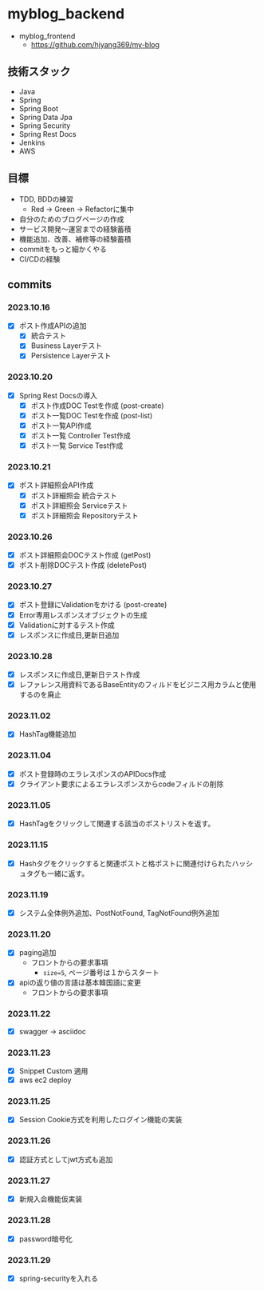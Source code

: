 # myblog_backend

- myblog_frontend
  -  https://github.com/hjyang369/my-blog

## 技術スタック
- Java
- Spring
- Spring Boot
- Spring Data Jpa
- Spring Security
- Spring Rest Docs
- Jenkins
- AWS

## 目標
- TDD, BDDの練習
  - Red -> Green -> Refactorに集中
- 自分のためのブログページの作成
- サービス開発〜運営までの経験蓄積
- 機能追加、改善、補修等の経験蓄積
- commitをもっと細かくやる
- CI/CDの経験

## commits
### 2023.10.16
- [x] ポスト作成APIの追加
  - [x] 統合テスト
  - [x] Business Layerテスト
  - [x] Persistence Layerテスト
### 2023.10.20
- [x] Spring Rest Docsの導入
  - [x] ポスト作成DOC Testを作成 (post-create)
  - [x] ポスト一覧DOC Testを作成 (post-list)
  - [x] ポスト一覧API作成
  - [x] ポスト一覧 Controller Test作成
  - [x] ポスト一覧 Service Test作成
### 2023.10.21
- [x] ポスト詳細照会API作成
  - [x] ポスト詳細照会 統合テスト
  - [x] ポスト詳細照会 Serviceテスト
  - [x] ポスト詳細照会 Repositoryテスト
### 2023.10.26
- [x] ポスト詳細照会DOCテスト作成 (getPost)
- [x] ポスト削除DOCテスト作成 (deletePost)
### 2023.10.27
- [x] ポスト登録にValidationをかける (post-create)
- [x] Error専用レスポンスオブジェクトの生成
- [x] Validationに対するテスト作成
- [x] レスポンスに作成日,更新日追加
### 2023.10.28
- [x] レスポンスに作成日,更新日テスト作成
- [x] レファレンス用資料であるBaseEntityのフィルドをビジニス用カラムと使用するのを廃止
### 2023.11.02
- [x] HashTag機能追加
### 2023.11.04
- [x] ポスト登録時のエラレスポンスのAPIDocs作成
- [x] クライアント要求によるエラレスポンスからcodeフィルドの削除
### 2023.11.05
- [x] HashTagをクリックして関連する該当のポストリストを返す。
### 2023.11.15
- [x] Hashタグをクリックすると関連ポストと格ポストに関連付けられたハッシュタグも一緒に返す。
### 2023.11.19
- [x] システム全体例外追加、PostNotFound, TagNotFound例外追加
### 2023.11.20
- [x] paging追加
  - フロントからの要求事項
    - `size=5`, ページ番号は１からスタート
- [x] apiの返り値の言語は基本韓国語に変更
  - フロントからの要求事項
### 2023.11.22
- [x] swagger -> asciidoc
### 2023.11.23
- [x] Snippet Custom 適用
- [x] aws ec2 deploy
### 2023.11.25
- [x] Session Cookie方式を利用したログイン機能の実装
### 2023.11.26
- [x] 認証方式としてjwt方式も追加
### 2023.11.27
- [x] 新規入会機能仮実装
### 2023.11.28
- [x] password暗号化
### 2023.11.29
- [x] spring-securityを入れる